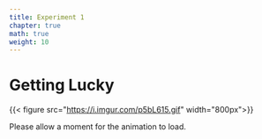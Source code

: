 ```yaml
---
title: Experiment 1
chapter: true
math: true
weight: 10
---
```


# Getting Lucky

{{< figure src="https://i.imgur.com/p5bL615.gif" width="800px">}}

<!-- [Lucky Experiment](https://i.imgur.com/p5bL615.gifv) -->
<!-- {{< figure src="/examples/identity/images/identity_seed45.gif" width="800px">}} -->

Please allow a moment for the animation to load. 
